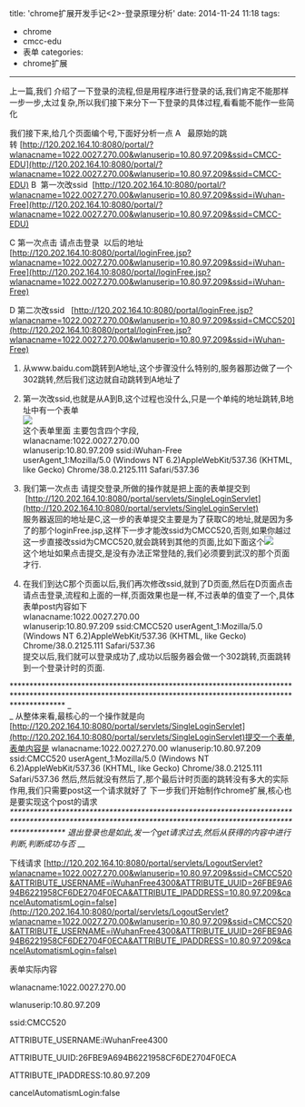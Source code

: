 title: 'chrome扩展开发手记<2>-登录原理分析'
date: 2014-11-24 11:18
tags:
- chrome
- cmcc-edu
- 表单
categories:
- chrome扩展
---


上一篇,我们 介绍了一下登录的流程,但是用程序进行登录的话,我们肯定不能那样一步一步,太过复杂,所以我们接下来分下一下登录的具体过程,看看能不能作一些简化

我们接下来,给几个页面编个号,下面好分析一点
A   最原始的跳转 [http://120.202.164.10:8080/portal/?wlanacname=1022.0027.270.00&wlanuserip=10.80.97.209&ssid=CMCC-EDU](http://120.202.164.10:8080/portal/?wlanacname=1022.0027.270.00&wlanuserip=10.80.97.209&ssid=CMCC-EDU)
B  第一次改ssid  [http://120.202.164.10:8080/portal/?wlanacname=1022.0027.270.00&wlanuserip=10.80.97.209&ssid=iWuhan-Free](http://120.202.164.10:8080/portal/?wlanacname=1022.0027.270.00&wlanuserip=10.80.97.209&ssid=CMCC-EDU)

C 第一次点击 请点击登录  以后的地址
[http://120.202.164.10:8080/portal/loginFree.jsp?wlanacname=1022.0027.270.00&wlanuserip=10.80.97.209&ssid=iWuhan-Free](http://120.202.164.10:8080/portal/loginFree.jsp?wlanacname=1022.0027.270.00&wlanuserip=10.80.97.209&ssid=iWuhan-Free)

D 第二次改ssid  
[http://120.202.164.10:8080/portal/loginFree.jsp?wlanacname=1022.0027.270.00&wlanuserip=10.80.97.209&ssid=CMCC520](http://120.202.164.10:8080/portal/loginFree.jsp?wlanacname=1022.0027.270.00&wlanuserip=10.80.97.209&ssid=iWuhan-Free)





1. 从www.baidu.com跳转到A地址,这个步骤没什么特别的,服务器那边做了一个302跳转,然后我们这边就自动跳转到A地址了
1. 第一次改ssid,也就是从A到B,这个过程也没什么,只是一个单纯的地址跳转,B地址中有一个表单<br/>
![](http://img.blog.csdn.net/20141124134725891?watermark/2/text/aHR0cDovL2Jsb2cuY3Nkbi5uZXQvSmFja3JveWFs/font/5a6L5L2T/fontsize/400/fill/I0JBQkFCMA==/dissolve/70/gravity/Center)<br/>
这个表单里面 主要包含四个字段,
<br/>wlanacname:1022.0027.270.00
<br/>wlanuserip:10.80.97.209
ssid:iWuhan-Free
<br/>userAgent_1:Mozilla/5.0 (Windows NT 6.2)AppleWebKit/537.36 (KHTML, like Gecko) Chrome/38.0.2125.111 Safari/537.36

1. 我们第一次点击 请提交登录,所做的操作就是把上面的表单提交到  [http://120.202.164.10:8080/portal/servlets/SingleLoginServlet](http://120.202.164.10:8080/portal/servlets/SingleLoginServlet)<br/>
服务器返回的地址是C,这一步的表单提交主要是为了获取C的地址,就是因为多了的那个loginFree.jsp,这样下一步才能改ssid为CMCC520,否则,如果你越过这一步直接改ssid为CMCC520,就会跳转到其他的页面,比如下面这个![](http://img.blog.csdn.net/20141124133708801?watermark/2/text/aHR0cDovL2Jsb2cuY3Nkbi5uZXQvSmFja3JveWFs/font/5a6L5L2T/fontsize/400/fill/I0JBQkFCMA==/dissolve/70/gravity/Center)<br/>
这个地址如果点击提交,是没有办法正常登陆的,我们必须要到武汉的那个页面才行.
1. 在我们到达C那个页面以后,我们再次修改ssid,就到了D页面,然后在D页面点击  请点击登录,流程和上面的一样,页面效果也是一样,不过表单的值变了一个,具体表单post内容如下
<br/>wlanacname:1022.0027.270.00
<br/>wlanuserip:10.80.97.209
ssid:CMCC520
userAgent_1:Mozilla/5.0 (Windows NT 6.2)AppleWebKit/537.36 (KHTML, like Gecko) Chrome/38.0.2125.111 Safari/537.36<br/>
提交以后,我们就可以登录成功了,成功以后服务器会做一个302跳转,页面跳转到一个登录计时的页面.




\*\*\*\*\*\*\*\*\*\*\*\*\*\*\*\*\*\*\*\*\*\*\*\*\*\*\*\*\*\*\*\*\*\*\*\*\*\*\*\*\*\*\*\*\*\*\*\*\*\*\*\*\*\*\*\*\*\*\*\*\*\*\*\*\*\*\*\*\*\*\*\*\*\*\*\*\*\*\*\*\*\*\*\*\*\*\*\*\*\*\*\*\*\*\*\*\*\*\*\*\*\*\*\*\*\*\*\*\*\*\*\*\*\*\*\*\*\*\*\*\*\*\*\*\*\*\*\*\*\*\*\*\*\*\*\*\*\*\*\*\*\*\*\*\*\*\*\*\*\*\*\*\*\*\*\*
_<br/>
_
从整体来看,最核心的一个操作就是向[http://120.202.164.10:8080/portal/servlets/SingleLoginServlet](http://120.202.164.10:8080/portal/servlets/SingleLoginServlet)提交一个表单,表单内容是
wlanacname:1022.0027.270.00
wlanuserip:10.80.97.209
ssid:CMCC520
userAgent_1:Mozilla/5.0 (Windows NT 6.2)AppleWebKit/537.36 (KHTML, like Gecko) Chrome/38.0.2125.111 Safari/537.36
然后,然后就没有然后了,那个最后计时页面的跳转没有多大的实际作用,我们只需要post这一个请求就好了
下一步我们开始制作chrome扩展,核心也是要实现这个post的请求
_\*\*\*\*\*\*\*\*\*\*\*\*\*\*\*\*\*\*\*\*\*\*\*\*\*\*\*\*\*\*\*\*\*\*\*\*\*\*\*\*\*\*\*\*\*\*\*\*\*\*\*\*\*\*\*\*\*\*\*\*\*\*\*\*\*\*\*\*\*\*\*\*\*\*\*\*\*\*\*\*\*\*\*\*\*\*\*\*\*\*\*\*\*\*\*\*\*\*\*\*\*\*\*\*\*\*\*\*\*\*\*\*\*\*\*\*\*\*\*\*\*\*\*\*\*\*\*\*\*\*\*\*\*\*\*\*\*\*\*\*\*\*\*\*\*\*\*\*\*\*\*\*\*\*\*\*_
_退出登录也是如此,发一个get请求过去,然后从获得的内容中进行判断,判断成功与否_
__

下线请求
[http://120.202.164.10:8080/portal/servlets/LogoutServlet?wlanacname=1022.0027.270.00&wlanuserip=10.80.97.209&ssid=CMCC520&ATTRIBUTE_USERNAME=iWuhanFree4300&ATTRIBUTE_UUID=26FBE9A694B6221958CF6DE2704F0ECA&ATTRIBUTE_IPADDRESS=10.80.97.209&cancelAutomatismLogin=false](http://120.202.164.10:8080/portal/servlets/LogoutServlet?wlanacname=1022.0027.270.00&wlanuserip=10.80.97.209&ssid=CMCC520&ATTRIBUTE_USERNAME=iWuhanFree4300&ATTRIBUTE_UUID=26FBE9A694B6221958CF6DE2704F0ECA&ATTRIBUTE_IPADDRESS=10.80.97.209&cancelAutomatismLogin=false)

表单实际内容

wlanacname:1022.0027.270.00

wlanuserip:10.80.97.209

ssid:CMCC520

ATTRIBUTE_USERNAME:iWuhanFree4300

ATTRIBUTE_UUID:26FBE9A694B6221958CF6DE2704F0ECA

ATTRIBUTE_IPADDRESS:10.80.97.209

cancelAutomatismLogin:false








